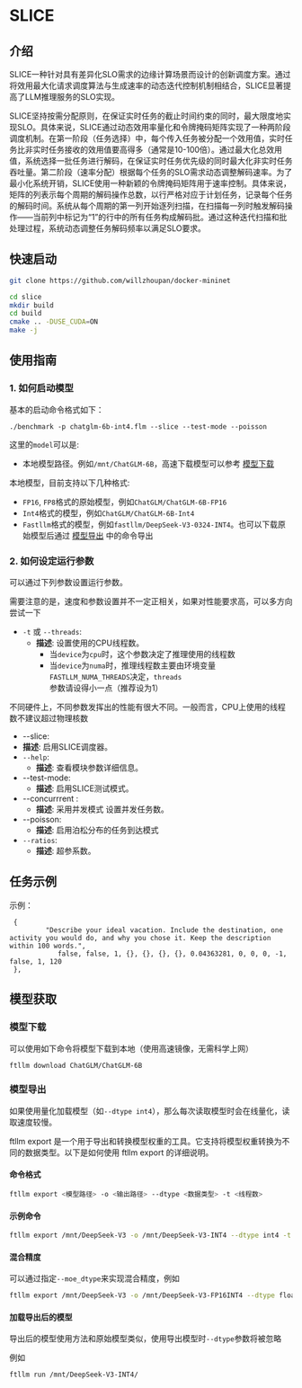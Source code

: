 # SLICE

## 介绍

​	SLICE一种针对具有差异化SLO需求的边缘计算场景而设计的创新调度方案。通过将效用最大化请求调度算法与生成速率的动态迭代控制机制相结合，SLICE显著提高了LLM推理服务的SLO实现。

​	SLICE坚持按需分配原则，在保证实时任务的截止时间约束的同时，最大限度地实现SLO。具体来说，SLICE通过动态效用率量化和令牌掩码矩阵实现了一种两阶段调度机制。在第一阶段（任务选择）中，每个传入任务被分配一个效用值，实时任务比非实时任务接收的效用值要高得多（通常是10-100倍）。通过最大化总效用值，系统选择一批任务进行解码，在保证实时任务优先级的同时最大化非实时任务吞吐量。第二阶段（速率分配）根据每个任务的SLO需求动态调整解码速率。为了最小化系统开销，SLICE使用一种新颖的令牌掩码矩阵用于速率控制。具体来说，矩阵的列表示每个周期的解码操作总数，以行严格对应于计划任务，记录每个任务的解码时间。系统从每个周期的第一列开始逐列扫描，在扫描每一列时触发解码操作——当前列中标记为“1”的行中的所有任务构成解码批。通过这种迭代扫描和批处理过程，系统动态调整任务解码频率以满足SLO要求。

## 快速启动

```bash
git clone https://github.com/willzhoupan/docker-mininet

cd slice
mkdir build
cd build
cmake .. -DUSE_CUDA=ON
make -j
```

## 使用指南

### 1. 如何启动模型

基本的启动命令格式如下：

```
./benchmark -p chatglm-6b-int4.flm --slice --test-mode --poisson
```

这里的`model`可以是:

- 本地模型路径。例如`/mnt/ChatGLM-6B`，高速下载模型可以参考 [模型下载](#模型下载)

本地模型，目前支持以下几种格式:

- `FP16`, `FP8`格式的原始模型，例如`ChatGLM/ChatGLM-6B-FP16`
- `Int4`格式的模型，例如`ChatGLM/ChatGLM-6B-Int4`
- `Fastllm`格式的模型，例如`fastllm/DeepSeek-V3-0324-INT4`。也可以下载原始模型后通过 [模型导出](#模型导出) 中的命令导出

### 2. 如何设定运行参数

可以通过下列参数设置运行参数。

需要注意的是，速度和参数设置并不一定正相关，如果对性能要求高，可以多方向尝试一下

- `-t` 或 `--threads`:
  - **描述**: 设置使用的CPU线程数。
    - 当`device`为`cpu`时，这个参数决定了推理使用的线程数
    - 当`device`为`numa`时，推理线程数主要由环境变量`FASTLLM_NUMA_THREADS`决定，`threads`参数请设得小一点（推荐设为1）

不同硬件上，不同参数发挥出的性能有很大不同。一般而言，CPU上使用的线程数不建议超过物理核数

- --slice:
- **描述**: 启用SLICE调度器。
- `--help`:
  - **描述**: 查看模块参数详细信息。
- --test-mode:
  - **描述**: 启用SLICE测试模式。
- --concurrrent :
  - **描述**: 采用并发模式 设置并发任务数。
- --poisson:
  - **描述**: 启用泊松分布的任务到达模式
- `--ratios`:
  - **描述**: 超参系数。

## 任务示例

示例：

```
 {
         "Describe your ideal vacation. Include the destination, one activity you would do, and why you chose it. Keep the description within 100 words.",
            false, false, 1, {}, {}, {}, {}, 0.04363281, 0, 0, 0, -1, false, 1, 120
 },
```

## 模型获取

### 模型下载

可以使用如下命令将模型下载到本地（使用高速镜像，无需科学上网）

```
ftllm download ChatGLM/ChatGLM-6B
```


### 模型导出

如果使用量化加载模型（如`--dtype int4`），那么每次读取模型时会在线量化，读取速度较慢。

ftllm export 是一个用于导出和转换模型权重的工具。它支持将模型权重转换为不同的数据类型。以下是如何使用 ftllm export 的详细说明。

#### 命令格式

``` sh
ftllm export <模型路径> -o <输出路径> --dtype <数据类型> -t <线程数>
```

#### 示例命令

``` sh
ftllm export /mnt/DeepSeek-V3 -o /mnt/DeepSeek-V3-INT4 --dtype int4 -t 16
```

#### 混合精度

可以通过指定`--moe_dtype`来实现混合精度，例如

``` sh
ftllm export /mnt/DeepSeek-V3 -o /mnt/DeepSeek-V3-FP16INT4 --dtype float16 --moe_dtype int4 -t 16
```

#### 加载导出后的模型

导出后的模型使用方法和原始模型类似，使用导出模型时`--dtype`参数将被忽略

例如

``` sh
ftllm run /mnt/DeepSeek-V3-INT4/
```

